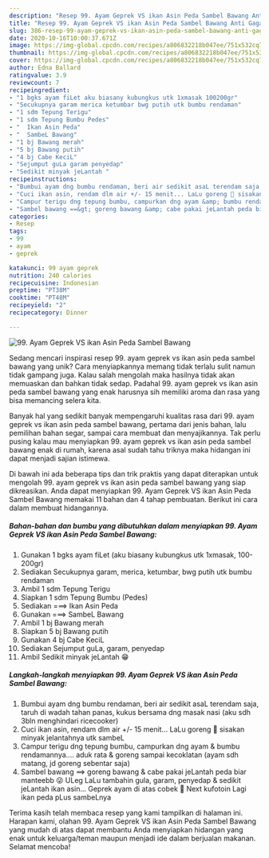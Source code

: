 ```yaml
---
description: "Resep 99. Ayam Geprek VS ikan Asin Peda Sambel Bawang Anti Gagal"
title: "Resep 99. Ayam Geprek VS ikan Asin Peda Sambel Bawang Anti Gagal"
slug: 386-resep-99-ayam-geprek-vs-ikan-asin-peda-sambel-bawang-anti-gagal
date: 2020-10-16T10:00:37.671Z
image: https://img-global.cpcdn.com/recipes/a806832218b047ee/751x532cq70/99-ayam-geprek-vs-ikan-asin-peda-sambel-bawang-foto-resep-utama.jpg
thumbnail: https://img-global.cpcdn.com/recipes/a806832218b047ee/751x532cq70/99-ayam-geprek-vs-ikan-asin-peda-sambel-bawang-foto-resep-utama.jpg
cover: https://img-global.cpcdn.com/recipes/a806832218b047ee/751x532cq70/99-ayam-geprek-vs-ikan-asin-peda-sambel-bawang-foto-resep-utama.jpg
author: Edna Ballard
ratingvalue: 3.9
reviewcount: 7
recipeingredient:
- "1 bgks ayam fiLet aku biasany kubungkus utk 1xmasak 100200gr"
- "Secukupnya garam merica ketumbar bwg putih utk bumbu rendaman"
- "1 sdm Tepung Terigu"
- "1 sdm Tepung Bumbu Pedes"
- "  Ikan Asin Peda"
- "  SambeL Bawang"
- "1 bj Bawang merah"
- "5 bj Bawang putih"
- "4 bj Cabe KeciL"
- "Sejumput guLa garam penyedap"
- "Sedikit minyak jeLantah "
recipeinstructions:
- "Bumbui ayam dng bumbu rendaman, beri air sedikit asaL terendam saja, taruh di wadah tahan panas, kukus bersama dng masak nasi (aku sdh 3bln menghindari ricecooker)"
- "Cuci ikan asin, rendam dlm air +/- 15 menit... LaLu goreng 🤤 sisakan minyak jelantahnya utk sambeL"
- "Campur terigu dng tepung bumbu, campurkan dng ayam &amp; bumbu rendamannya.... aduk rata &amp; goreng sampai kecoklatan (ayam sdh matang, jd goreng sebentar saja)"
- "Sambel bawang ==&gt; goreng bawang &amp; cabe pakai jeLantah peda biar manteebb 😜 ULeg LaLu tambahin gula, garam, penyedap &amp; sedikit jeLantah ikan asin... Geprek ayam di atas cobek 🤤 Next kufotoin Lagi ikan peda pLus sambeLnya"
categories:
- Resep
tags:
- 99
- ayam
- geprek

katakunci: 99 ayam geprek 
nutrition: 240 calories
recipecuisine: Indonesian
preptime: "PT38M"
cooktime: "PT48M"
recipeyield: "2"
recipecategory: Dinner

---
```



![99. Ayam Geprek VS ikan Asin Peda Sambel Bawang](https://img-global.cpcdn.com/recipes/a806832218b047ee/751x532cq70/99-ayam-geprek-vs-ikan-asin-peda-sambel-bawang-foto-resep-utama.jpg)

Sedang mencari inspirasi resep 99. ayam geprek vs ikan asin peda sambel bawang yang unik? Cara menyiapkannya memang tidak terlalu sulit namun tidak gampang juga. Kalau salah mengolah maka hasilnya tidak akan memuaskan dan bahkan tidak sedap. Padahal 99. ayam geprek vs ikan asin peda sambel bawang yang enak harusnya sih memiliki aroma dan rasa yang bisa memancing selera kita.

Banyak hal yang sedikit banyak mempengaruhi kualitas rasa dari 99. ayam geprek vs ikan asin peda sambel bawang, pertama dari jenis bahan, lalu pemilihan bahan segar, sampai cara membuat dan menyajikannya. Tak perlu pusing kalau mau menyiapkan 99. ayam geprek vs ikan asin peda sambel bawang enak di rumah, karena asal sudah tahu triknya maka hidangan ini dapat menjadi sajian istimewa.




Di bawah ini ada beberapa tips dan trik praktis yang dapat diterapkan untuk mengolah 99. ayam geprek vs ikan asin peda sambel bawang yang siap dikreasikan. Anda dapat menyiapkan 99. Ayam Geprek VS ikan Asin Peda Sambel Bawang memakai 11 bahan dan 4 tahap pembuatan. Berikut ini cara dalam membuat hidangannya.

<!--inarticleads1-->

##### Bahan-bahan dan bumbu yang dibutuhkan dalam menyiapkan 99. Ayam Geprek VS ikan Asin Peda Sambel Bawang:

1. Gunakan 1 bgks ayam fiLet (aku biasany kubungkus utk 1xmasak, 100-200gr)
1. Sediakan Secukupnya garam, merica, ketumbar, bwg putih utk bumbu rendaman
1. Ambil 1 sdm Tepung Terigu
1. Siapkan 1 sdm Tepung Bumbu (Pedes)
1. Sediakan  ===&gt; Ikan Asin Peda
1. Gunakan  ===&gt; SambeL Bawang
1. Ambil 1 bj Bawang merah
1. Siapkan 5 bj Bawang putih
1. Gunakan 4 bj Cabe KeciL
1. Sediakan Sejumput guLa, garam, penyedap
1. Ambil Sedikit minyak jeLantah 😁




<!--inarticleads2-->

##### Langkah-langkah menyiapkan 99. Ayam Geprek VS ikan Asin Peda Sambel Bawang:

1. Bumbui ayam dng bumbu rendaman, beri air sedikit asaL terendam saja, taruh di wadah tahan panas, kukus bersama dng masak nasi (aku sdh 3bln menghindari ricecooker)
1. Cuci ikan asin, rendam dlm air +/- 15 menit... LaLu goreng 🤤 sisakan minyak jelantahnya utk sambeL
1. Campur terigu dng tepung bumbu, campurkan dng ayam &amp; bumbu rendamannya.... aduk rata &amp; goreng sampai kecoklatan (ayam sdh matang, jd goreng sebentar saja)
1. Sambel bawang ==&gt; goreng bawang &amp; cabe pakai jeLantah peda biar manteebb 😜 ULeg LaLu tambahin gula, garam, penyedap &amp; sedikit jeLantah ikan asin... Geprek ayam di atas cobek 🤤 Next kufotoin Lagi ikan peda pLus sambeLnya




Terima kasih telah membaca resep yang kami tampilkan di halaman ini. Harapan kami, olahan 99. Ayam Geprek VS ikan Asin Peda Sambel Bawang yang mudah di atas dapat membantu Anda menyiapkan hidangan yang enak untuk keluarga/teman maupun menjadi ide dalam berjualan makanan. Selamat mencoba!
